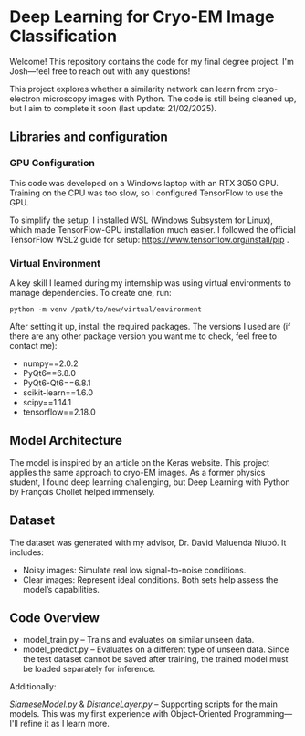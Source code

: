 # Deep Learning for Cryo-EM Image Classification
Welcome! This repository contains the code for my final degree project. I'm Josh—feel free to reach out with any questions!

This project explores whether a similarity network can learn from cryo-electron microscopy images with Python. The code is still being cleaned up, but I aim to complete it soon (last update: 21/02/2025).

## Libraries and configuration

### GPU Configuration
This code was developed on a Windows laptop with an RTX 3050 GPU. Training on the CPU was too slow, so I configured TensorFlow to use the GPU.

To simplify the setup, I installed WSL (Windows Subsystem for Linux), which made TensorFlow-GPU installation much easier. I followed the official TensorFlow WSL2 guide for setup: https://www.tensorflow.org/install/pip .

### Virtual Environment
A key skill I learned during my internship was using virtual environments to manage dependencies. To create one, run:

`python -m venv /path/to/new/virtual/environment`

After setting it up, install the required packages. The versions I used are (if there are any other package version you want me to check, feel free to contact me):

- numpy==2.0.2
- PyQt6==6.8.0
- PyQt6-Qt6==6.8.1
- scikit-learn==1.6.0
- scipy==1.14.1
- tensorflow==2.18.0

## Model Architecture
The model is inspired by an article on the Keras website. This project applies the same approach to cryo-EM images. As a former physics student, I found deep learning challenging, but Deep Learning with Python by François Chollet helped immensely.

## Dataset
The dataset was generated with my advisor, Dr. David Maluenda Niubó. It includes:

- Noisy images: Simulate real low signal-to-noise conditions.
- Clear images: Represent ideal conditions.
Both sets help assess the model’s capabilities.

## Code Overview
- model_train.py – Trains and evaluates on similar unseen data.
- model_predict.py – Evaluates on a different type of unseen data.
Since the test dataset cannot be saved after training, the trained model must be loaded separately for inference.

Additionally:

*SiameseModel.py* & *DistanceLayer.py* – Supporting scripts for the main models.
This was my first experience with Object-Oriented Programming—I'll refine it as I learn more.

